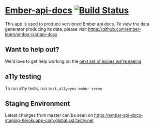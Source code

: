 # [Ember-api-docs](https://emberjs.com/api/) [![Build Status](https://travis-ci.org/ember-learn/ember-api-docs.svg?branch=master)](https://travis-ci.org/ember-learn/ember-api-docs)

This app is used to produce versioned Ember api docs.  To view the data generator producing its data, please visit https://github.com/ember-learn/ember-jsonapi-docs

## Want to help out?
We'd love to get help working on the [next set of issues we're seeing](https://github.com/ember-learn/ember-api-docs/projects/2)

## a11y testing

To run a11y tests, run `test_a11y=yes ember serve`

## Staging Environment
Latest changes from master can be seen on https://ember-api-docs-staging-herokuapp-com.global.ssl.fastly.net

